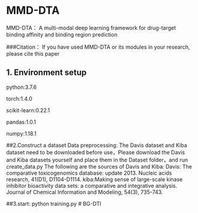 # MMD-DTA
MMD-DTA： A multi-modal deep learning framework for drug-target binding affinity and binding region prediction

###Citation：
If you have used MMD-DTA or its modules in your research, please cite this paper

## 1. Environment setup
  python:3.7.6  

  torch:1.4.0  

  scikit-learn:0.22.1  

  pandas:1.0.1  

  numpy:1.18.1

##2.Construct a dataset
   Data preprocessing:
   The Davis dataset and Kiba dataset need to be downloaded before use，Please download the Davis and Kiba datasets yourself and place them in the Dataset folder，and run create_data.py
   The following are the sources of Davis and Kiba:
   Davis: The comparative toxicogenomics database: update 2013. Nucleic acids research, 41(D1), D1104-D1114.
   kiba:Making sense of large-scale kinase inhibitor bioactivity data sets: a comparative and integrative analysis. Journal of Chemical Information and Modeling, 54(3), 735-743.
 


##3.start:
  python training.py  # BG-DTI
